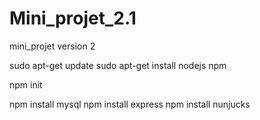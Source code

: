 # Mini_projet_2.1
mini_projet version 2

sudo apt-get update
sudo apt-get install nodejs npm

npm init

npm install mysql
npm install express
npm install nunjucks

